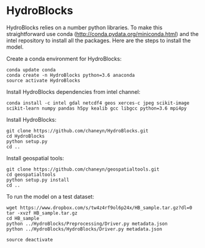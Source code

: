 HydroBlocks
==========

HydroBlocks relies on a number python libraries. To make this straightforward use conda (http://conda.pydata.org/miniconda.html) and the intel repository to install all the packages. Here are the steps to install the model.


Create a conda environment for HydroBlocks:
```
conda update conda
conda create -n HydroBlocks python=3.6 anaconda
source activate HydroBlocks
```

Install HydroBlocks dependencies from intel channel:
```
conda install -c intel gdal netcdf4 geos xerces-c jpeg scikit-image scikit-learn numpy pandas h5py kealib gcc libgcc python=3.6 mpi4py
```

Install HydroBlocks:
```
git clone https://github.com/chaneyn/HydroBlocks.git
cd HydroBlocks
python setup.py 
cd ..
```

Install geospatial tools:
```
git clone https://github.com/chaneyn/geospatialtools.git
cd geospatialtools
python setup.py install
cd ..
```

To run the model on a test dataset:
```
wget https://www.dropbox.com/s/tw4z4rf9ol6p24x/HB_sample.tar.gz?dl=0
tar -xvzf HB_sample.tar.gz
cd HB_sample
python ../HydroBlocks/Preprocessing/Driver.py metadata.json
python ../HydroBlocks/HydroBlocks/Driver.py metadata.json 
```

```
source deactivate 
```


